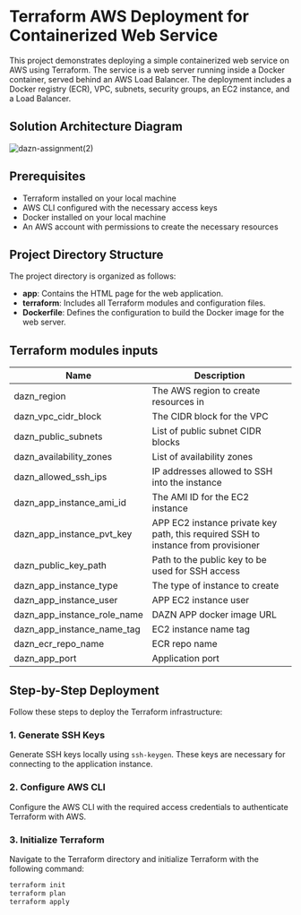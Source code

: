 # Terraform AWS Deployment for Containerized Web Service

This project demonstrates deploying a simple containerized web service on AWS using Terraform. The service is a web server running inside a Docker container, served behind an AWS Load Balancer. The deployment includes a Docker registry (ECR), VPC, subnets, security groups, an EC2 instance, and a Load Balancer.
## Solution Architecture Diagram
![dazn-assignment(2)](https://github.com/veeruat/dazn-assignment/assets/3947004/31c8ed21-f46f-40e0-8904-cb84939404ee)


## Prerequisites

- Terraform installed on your local machine
- AWS CLI configured with the necessary access keys
- Docker installed on your local machine
- An AWS account with permissions to create the necessary resources

## Project Directory Structure

The project directory is organized as follows:

- **app**: Contains the HTML page for the web application.
- **terraform**: Includes all Terraform modules and configuration files.
- **Dockerfile**: Defines the configuration to build the Docker image for the web server.


## Terraform modules inputs

| Name                          | Description                                         |
|-------------------------------|-----------------------------------------------------|
| dazn_region                   | The AWS region to create resources in               |
| dazn_vpc_cidr_block           | The CIDR block for the VPC                          |
| dazn_public_subnets           | List of public subnet CIDR blocks                   |
| dazn_availability_zones       | List of availability zones                          |
| dazn_allowed_ssh_ips          | IP addresses allowed to SSH into the instance       |
| dazn_app_instance_ami_id      | The AMI ID for the EC2 instance                     |
| dazn_app_instance_pvt_key     | APP EC2 instance private key path, this required SSH to instance from provisioner                   |
| dazn_public_key_path          | Path to the public key to be used for SSH access    |
| dazn_app_instance_type        | The type of instance to create                      |
| dazn_app_instance_user        | APP EC2 instance user                               |
| dazn_app_instance_role_name   | DAZN APP docker image URL                           |
| dazn_app_instance_name_tag    | EC2 instance name tag                               |
| dazn_ecr_repo_name            | ECR repo name                                       |
| dazn_app_port                 | Application port                                    |

## Step-by-Step Deployment

Follow these steps to deploy the Terraform infrastructure:

### 1. Generate SSH Keys

Generate SSH keys locally using `ssh-keygen`. These keys are necessary for connecting to the application instance.

### 2. Configure AWS CLI

Configure the AWS CLI with the required access credentials to authenticate Terraform with AWS.

### 3. Initialize Terraform

Navigate to the Terraform directory and initialize Terraform with the following command:
```bash
terraform init
terraform plan
terraform apply


